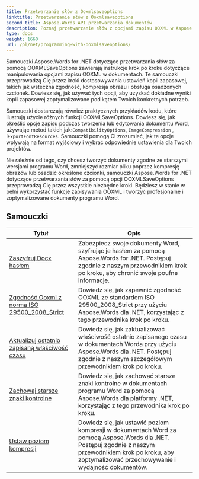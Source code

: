 ```yaml
---
title: Przetwarzanie słów z Ooxmlsaveoptions
linktitle: Przetwarzanie słów z Ooxmlsaveoptions
second_title: Aspose.Words API przetwarzania dokumentów
description: Poznaj przetwarzanie słów z opcjami zapisu OOXML w Aspose.Words dla .NET. Kompleksowe samouczki i przykładowy kod do manipulowania i dostosowywania zapisywania dokumentów Word w formacie OOXML.
type: docs
weight: 1660
url: /pl/net/programming-with-ooxmlsaveoptions/
---
```

Samouczki Aspose.Words for .NET dotyczące przetwarzania słów za pomocą OOXMLSaveOptions zawierają instrukcje krok po kroku dotyczące manipulowania opcjami zapisu OOXML w dokumentach. Te samouczki przeprowadzą Cię przez kroki dostosowywania ustawień kopii zapasowej, takich jak wsteczna zgodność, kompresja obrazu i obsługa osadzonych czcionek. Dowiesz się, jak używać tych opcji, aby uzyskać dokładne wyniki kopii zapasowej zoptymalizowane pod kątem Twoich konkretnych potrzeb.

 Samouczki dostarczają również praktycznych przykładów kodu, które ilustrują użycie różnych funkcji OOXMLSaveOptions. Dowiesz się, jak określić opcje zapisu podczas tworzenia lub edytowania dokumentu Word, używając metod takich jak:`CompatibilityOptions`, `ImageCompression` , I`ExportFontResources`. Samouczki pomogą Ci zrozumieć, jak te opcje wpływają na format wyjściowy i wybrać odpowiednie ustawienia dla Twoich projektów.

Niezależnie od tego, czy chcesz tworzyć dokumenty zgodne ze starszymi wersjami programu Word, zmniejszyć rozmiar pliku poprzez kompresję obrazów lub osadzić określone czcionki, samouczki Aspose.Words for .NET dotyczące przetwarzania słów za pomocą opcji OOXMLSaveOptions przeprowadzą Cię przez wszystkie niezbędne kroki. Będziesz w stanie w pełni wykorzystać funkcje zapisywania OOXML i tworzyć profesjonalne i zoptymalizowane dokumenty programu Word.

 ## Samouczki
| Tytuł | Opis |
| --- | --- |
| [Zaszyfruj Docx hasłem](./encrypt-docx-with-password/) | Zabezpiecz swoje dokumenty Word, szyfrując je hasłem za pomocą Aspose.Words for .NET. Postępuj zgodnie z naszym przewodnikiem krok po kroku, aby chronić swoje poufne informacje. |
| [Zgodność Ooxml z normą ISO 29500_2008_Strict](./ooxml-compliance-iso-29500_2008_strict/) | Dowiedz się, jak zapewnić zgodność OOXML ze standardem ISO 29500_2008_Strict przy użyciu Aspose.Words dla .NET, korzystając z tego przewodnika krok po kroku. |
| [Aktualizuj ostatnio zapisaną właściwość czasu](./update-last-saved-time-property/) | Dowiedz się, jak zaktualizować właściwość ostatnio zapisanego czasu w dokumentach Worda przy użyciu Aspose.Words dla .NET. Postępuj zgodnie z naszym szczegółowym przewodnikiem krok po kroku. |
| [Zachowaj starsze znaki kontrolne](./keep-legacy-control-chars/) | Dowiedz się, jak zachować starsze znaki kontrolne w dokumentach programu Word za pomocą Aspose.Words dla platformy .NET, korzystając z tego przewodnika krok po kroku. |
| [Ustaw poziom kompresji](./set-compression-level/) | Dowiedz się, jak ustawić poziom kompresji w dokumentach Word za pomocą Aspose.Words dla .NET. Postępuj zgodnie z naszym przewodnikiem krok po kroku, aby zoptymalizować przechowywanie i wydajność dokumentów. |